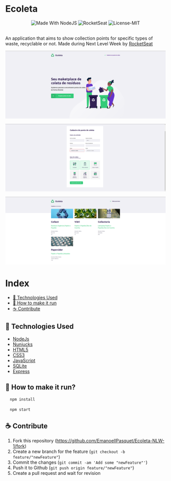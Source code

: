 # Ecoleta





 
<p align="center">
  <a>
    <img alt="Made With NodeJS" src="https://img.shields.io/badge/Made%20With-NodeJS-green">
  </a>
 <a>
    <img alt="RocketSeat" src="https://img.shields.io/badge/RocketSeat-YES-%23232A7AE4">
 </a>
  <a>
    <img alt="License-MIT" src="https://img.shields.io/badge/License-MIT-red">
 </a>
  <br><br>
</p>
 
 An application that aims to show collection points for specific types of waste, recyclable or not. Made during Next Level Week by [RocketSeat](https://rocketseat.com.br/)
 
 ![Front-Page da aplicação](./public/assets/1.png)

![Página de cadastro](./public/assets/2.png)

![Página de resultado de buscas](./public/assets/3.png)

# Index

  - [:rocket: Technologies Used](#rocket-technologies-used)
  - [:electric_plug: How to make it run](#electric_plug)
  - [:coffee: Contribute](#coffee)



<a id="technologies-used"></a>

## :rocket: Technologies Used

- [NodeJs](https://nodejs.org/en)
- [Nunjucks](https://mozilla.github.io/nunjucks/)
- [HTML5](https://developer.mozilla.org/en-US/docs/Web/Guide/HTML/HTML5)
- [CSS3](https://developer.mozilla.org/en-US/docs/Archive/CSS3)
- [JavaScript](https://developer.mozilla.org/en-US/docs/Glossary/JavaScript)
- [SQLite](https://www.sqlite.org/index.html)
- [Express](https://expressjs.com/es/)




<a id="electric_plug"></a>

## :electric_plug: How to make it run?

  ```
    npm install

    npm start
  ```
  
<a id="coffee"></a> 
  
##  :coffee: Contribute

1. Fork this repository (<https://github.com/EmanoellPasquet/Ecoleta-NLW-1/fork>)
2. Create a new branch for the feature (`git checkout -b feature/"newFeature"`)
3. Commit the changes (`git commit -am 'Add some "newFeature"'`)
4. Push it to Github (`git push origin feature/"newFeature"`)
5. Create a pull request and wait for revision

